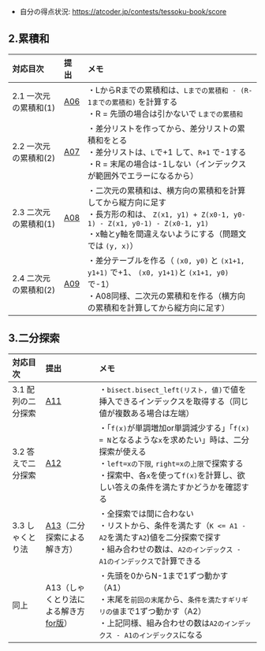 - 自分の得点状況: https://atcoder.jp/contests/tessoku-book/score

## 2.累積和

|対応目次 | 提出| メモ|
|:-----|:-----|:----- |
|2.1 一次元の累積和(1) | [A06](https://atcoder.jp/contests/tessoku-book/submissions/38993248) | ・LからRまでの累積和は、`Lまでの累積和 - (R-1までの累積和)` を計算する<br> ・R = 先頭の場合は引かないで `Lまでの累積和` |
|2.2 一次元の累積和(2) | [A07](https://atcoder.jp/contests/tessoku-book/submissions/38994470) | ・差分リストを作ってから、差分リストの累積和をとる<br>・差分リストは、`L`で+1 して、`R+1` で-1する<br> ・R = 末尾の場合は-1しない（インデックスが範囲外でエラーになるから） |
|2.3 二次元の累積和(1) | [A08](https://atcoder.jp/contests/tessoku-book/submissions/38995733) | ・二次元の累積和は、横方向の累積和を計算してから縦方向に足す<br>・長方形の和は、 `Z(x1, y1) + Z(x0-1, y0-1) - Z(x1, y0-1) - Z(x0-1, y1) `<br>・x軸とy軸を間違えないようにする（問題文では `(y, x)`） |
|2.4 二次元の累積和(2) | [A09](https://atcoder.jp/contests/tessoku-book/submissions/39036343) | ・差分テーブルを作る（ `(x0, y0)` と `(x1+1, y1+1)` で+1、 `(x0, y1+1)`と `(x1+1, y0)`で-1）<br>・A08同様、二次元の累積和を作る（横方向の累積和を計算してから縦方向に足す）|

## 3.二分探索

|対応目次 | 提出| メモ|
|:-----|:-----|:----- |
|3.1 配列の二分探索 | [A11](https://atcoder.jp/contests/tessoku-book/submissions/39038100) | ・`bisect.bisect_left(リスト, 値)`で値を挿入できるインデックスを取得する（同じ値が複数ある場合は左端）|
|3.2 答えで二分探索 | [A12](https://atcoder.jp/contests/tessoku-book/submissions/39055035) | ・「`f(x)`が単調増加or単調減少する」「`f(x) = N`となるような`x`を求めたい」時は、二分探索が使える<br>・`left=xの下限`, `right=xの上限`で探索する<br>・探索中、各`x`を使って`f(x)`を計算し、欲しい答えの条件を満たすかどうかを確認する|
|3.3 しゃくとり法 | [A13](https://atcoder.jp/contests/tessoku-book/submissions/39077200)（二分探索による解き方） | ・全探索では間に合わない<br>・リストから、条件を満たす（`K <= A1 - A2`を満たす`A2`)値を二分探索で探す<br>・組み合わせの数は、`A2のインデックス - A1のインデックス`で計算できる |
| 同上 | A13（しゃくとり法による解き方 [for版](https://atcoder.jp/contests/tessoku-book/submissions/39077472)） | ・先頭を0からN-1まで1ずつ動かす（A1）<br>・末尾を`前回の末尾`から、`条件を満たすギリギリの値`まで1ずつ動かす（A2）<br>・上記同様、組み合わせの数は`A2のインデックス - A1のインデックス`になる |